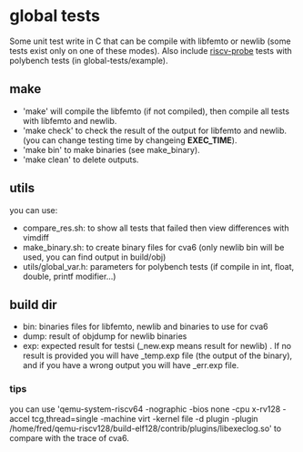 # global tests

Some unit test write in C that can be compile with libfemto or newlib (some tests exist only on one of these modes).
Also include [riscv-probe](https://github.com/fpetrot/riscv-probe.git) tests  with polybench tests (in global-tests/example).


## make
- 'make' will compile the libfemto (if not compiled), then compile all tests with libfemto and newlib.
- 'make check' to check the result of the output for libfemto and newlib. (you can change testing time by changeing **EXEC_TIME**).
- 'make bin' to make binaries (see make\_binary).
- 'make clean' to delete outputs.

## utils
you can use:
- compare\_res.sh: to show all tests that failed then view differences with vimdiff
- make\_binary.sh: to create binary files for cva6 (only newlib bin will be used, you can find output in build/obj)
- utils/global\_var.h: parameters for polybench tests (if compile in int, float, double, printf modifier...)

## build dir
- bin: binaries files for libfemto, newlib and binaries to use for cva6
- dump: result of objdump for newlib binaries
- exp: expected result for testsi (\_new.exp means result for newlib) . If no result is provided you will have \_temp.exp file (the output of the binary), and if you have a wrong output you will have \_err.exp file.

### tips
you can use 'qemu-system-riscv64  -nographic -bios none -cpu x-rv128 -accel tcg,thread=single -machine virt -kernel file -d plugin -plugin /home/fred/qemu-riscv128/build-elf128/contrib/plugins/libexeclog.so' to compare with the trace of cva6.
